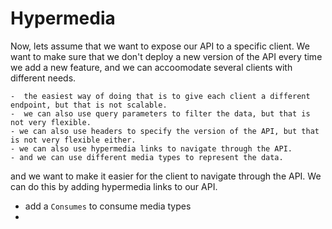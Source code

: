 # Hypermedia

Now, lets assume that we want to expose our API to a specific client.
We want to make sure that we don't deploy a new version of the API every time we add a new feature,
and we can accoomodate several clients with different needs.

	-  the easiest way of doing that is to give each client a different endpoint, but that is not scalable.
	-  we can also use query parameters to filter the data, but that is not very flexible.
	- we can also use headers to specify the version of the API, but that is not very flexible either.
	- we can also use hypermedia links to navigate through the API.
	- and we can use different media types to represent the data.

and we want to make it easier for the client to navigate through the API. We can do this by adding hypermedia links to our API.
- add a `Consumes` to consume media types
-  